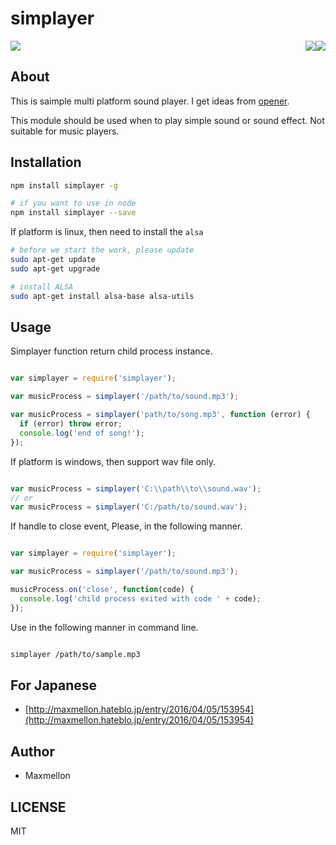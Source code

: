 # simplayer

<p>
  <a href="https://www.npmjs.com/package/simplayer">
    <img src="https://nodei.co/npm/simplayer.png"/>
  </a>
  <a href="https://www.npmjs.com/package/simplayer">
    <img src="https://img.shields.io/npm/v/simplayer.svg" style="float:right;"/>
  </a>
  <a href="https://github.com/MaxMEllon/simplayer/blob/master/LICENSE.txt">
    <img src="https://img.shields.io/npm/l/simplayer.svg" style="float:right"/>
  </a>
</p>


## About

This is saimple multi platform sound player.
I get ideas from [opener](https://www.npmjs.com/package/opener).

This module should be used when to play simple sound or sound effect.
Not suitable for music players.

## Installation

```sh
npm install simplayer -g

# if you want to use in node
npm install simplayer --save
```

If platform is linux, then need to install the `alsa`

```sh
# before we start the work, please update
sudo apt-get update
sudo apt-get upgrade

# install ALSA
sudo apt-get install alsa-base alsa-utils
```

## Usage

Simplayer function return child process instance.

```js

var simplayer = require('simplayer');

var musicProcess = simplayer('/path/to/sound.mp3');

var musicProcess = simplayer('path/to/song.mp3', function (error) {
  if (error) throw error;
  console.log('end of song!');
});

```

If platform is windows, then support wav file only.

```js

var musicProcess = simplayer('C:\\path\\to\\sound.wav');
// or
var musicProcess = simplayer('C:/path/to/sound.wav');

```

If handle to close event, Please, in the following manner.

```js

var simplayer = require('simplayer');

var musicProcess = simplayer('/path/to/sound.mp3');

musicProcess.on('close', function(code) {
  console.log('child process exited with code ' + code);
});

```

Use in the following manner in command line.

```sh

simplayer /path/to/sample.mp3

```

## For Japanese

- [http://maxmellon.hateblo.jp/entry/2016/04/05/153954](http://maxmellon.hateblo.jp/entry/2016/04/05/153954)

## Author

- Maxmellon

## LICENSE

MIT
